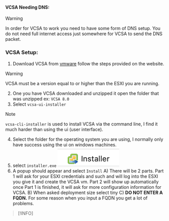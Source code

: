
#### VCSA Needing DNS:
> [!WARNING]
> In order for VCSA to work you need to have some form of DNS setup. You do not need full internet access just somewhere for VCSA to send the DNS packet.

### VCSA Setup:
1) Download VCSA from [vmware](https://knowledge.broadcom.com/external/article?articleId=366685) follow the steps provided on the website.		
> [!WARNING] 
> VCSA must be a version equal to or higher than the ESXI you are running.
2) One you have VCSA downloaded and unzipped it open the folder that was unzipped ex: `VCSA 8.0` 
3) Select `vcsa-ui-installer`
> [!NOTE]
> `vcsa-cli-installer` is used to install VCSA via the command line, I find it much harder than using the ui (user interface).
4) Select the folder for the operating system you are using, I normally only have success using the ui on windows machines.
5) select `installer.exe`
![](Images/Screenshot%202024-09-04%20at%2018.13.40.png)
7) A popup should appear and select `Install`
	A) There will be 2 parts. Part 1 will ask for your ESXI credentials and such and will log into the ESXI you give it and create the VCSA vm. Part 2 will show up automatically once Part 1 is finished, it will ask for more configuration information for VCSA. 
	B) When asked deployment size select tiny
	C) **DO NOT ENTER A FQDN.** For some reason when you input a FQDN you get a lot of problems.
	
> [!INFO]
> 

